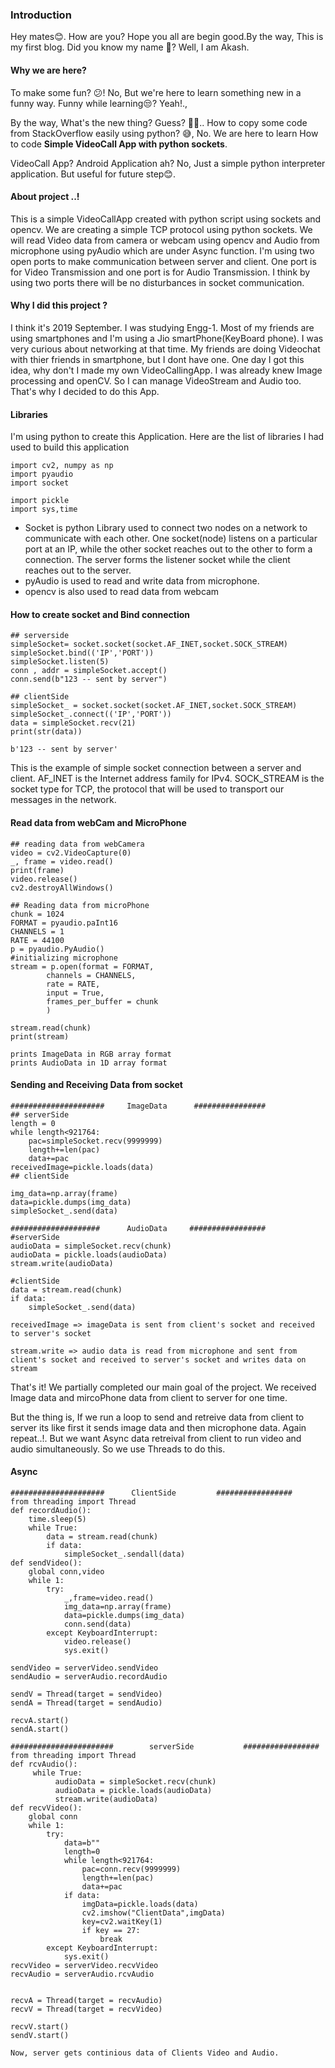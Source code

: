 ### Introduction 
Hey mates😊. How are you? Hope you all are begin good.By the way, This is my first blog. Did you know my name 🥱? Well, I am Akash.

#### Why we are here?
To make some fun? 😕! No, But we're here to learn something new in a funny way. Funny while learning😒? Yeah!.,

By the way, What's the new thing? Guess? 🤔🤔..  How to copy some code from StackOverflow easily using python? 😅, No. We are here to learn How to code **Simple VideoCall App with python sockets**.

VideoCall App? Android Application ah? No, Just a simple python interpreter application. But useful for future step😊.

#### About project ..!

This is a simple VideoCallApp created with python script using sockets and opencv. We are creating a simple TCP protocol using python sockets. We will read Video data from camera or webcam using opencv and Audio from microphone using pyAudio which are under Async function. I'm using two open ports to make communication between server and client. One port is for Video Transmission and one port is for Audio Transmission. I think by using two ports there will be no disturbances in socket communication.

#### Why I did this project ?
I think it's 2019 September. I was studying Engg-1. Most of my friends are using smartphones and I'm using a Jio smartPhone(KeyBoard phone).
I was very curious about networking at that time. My friends are doing Videochat with thier friends in smartphone, but I dont have one. One day I got this idea, why don't I made my own VideoCallingApp. I was already knew Image processing and openCV. So I can manage VideoStream and Audio too. That's why I decided to do this App.

#### Libraries
I'm using python to create this Application. Here are the list of libraries I had used to build this application
```python3
import cv2, numpy as np
import pyaudio
import socket

import pickle
import sys,time
```
 * Socket is python Library used to connect two nodes on a network to communicate with each other. One socket(node) listens on a particular port at an IP, while the other socket reaches out to the other to form a connection. The server forms the listener socket while the client reaches out to the server.
 * pyAudio is used to read and write data from microphone.
 * opencv is also used to read data from webcam

#### How to create socket and Bind connection
```python3
## serverside
simpleSocket= socket.socket(socket.AF_INET,socket.SOCK_STREAM)
simpleSocket.bind(('IP','PORT'))
simpleSocket.listen(5)
conn , addr = simpleSocket.accept()
conn.send(b"123 -- sent by server")

## clientSide
simpleSocket_ = socket.socket(socket.AF_INET,socket.SOCK_STREAM)
simpleSocket_.connect(('IP','PORT'))
data = simpleSocket.recv(21)
print(str(data))
```
	b'123 -- sent by server'
This is the example of simple socket connection between a server and client. AF\_INET is the Internet address family for IPv4. SOCK_STREAM is the socket type for TCP, the protocol that will be used to transport our messages in the network. 

#### Read data from webCam and MicroPhone
```python3
## reading data from webCamera
video = cv2.VideoCapture(0)
_, frame = video.read()
print(frame)
video.release()
cv2.destroyAllWindows()

## Reading data from microPhone
chunk = 1024
FORMAT = pyaudio.paInt16
CHANNELS = 1
RATE = 44100
p = pyaudio.PyAudio()
#initializing microphone
stream = p.open(format = FORMAT,
		channels = CHANNELS,
		rate = RATE,
		input = True,
		frames_per_buffer = chunk
		)

stream.read(chunk)
print(stream)
```
	prints ImageData in RGB array format 
	prints AudioData in 1D array format

#### Sending and Receiving Data from socket
```python3
#####################     ImageData      ################
## serverSide
length = 0
while length<921764:
	pac=simpleSocket.recv(9999999)
	length+=len(pac)
	data+=pac
receivedImage=pickle.loads(data)
## clientSide

img_data=np.array(frame)
data=pickle.dumps(img_data)
simpleSocket_.send(data)
```
```python3
####################      AudioData     #################
#serverSide
audioData = simpleSocket.recv(chunk)
audioData = pickle.loads(audioData)
stream.write(audioData)

#clientSide
data = stream.read(chunk)
if data:
    simpleSocket_.send(data)
```
	receivedImage => imageData is sent from client's socket and received to server's socket

	stream.write => audio data is read from microphone and sent from client's socket and received to server's socket and writes data on stream

That's it! We partially completed our main goal of the project. We received Image data and mircoPhone data from client to server for one time.

But the thing is, If we run a loop to send and retreive data from client to server its like first it sends image data and then microphone data. Again repeat..!. But we want Async data retreival from client to run video and audio simultaneously. So we use Threads to do this.

#### Async
```python3
#####################      ClientSide         #################
from threading import Thread
def recordAudio():
    time.sleep(5)
    while True:
        data = stream.read(chunk)
        if data:
            simpleSocket_.sendall(data)
def sendVideo():
    global conn,video
    while 1:
        try:
            _,frame=video.read()
            img_data=np.array(frame)
            data=pickle.dumps(img_data)
            conn.send(data)
        except KeyboardInterrupt:
            video.release()
            sys.exit()

sendVideo = serverVideo.sendVideo
sendAudio = serverAudio.recordAudio

sendV = Thread(target = sendVideo)
sendA = Thread(target = sendAudio)

recvA.start()
sendA.start()
```
```python3
#######################        serverSide           #################
from threading import Thread
def rcvAudio():
     while True:
          audioData = simpleSocket.recv(chunk)
          audioData = pickle.loads(audioData)
          stream.write(audioData)
def recvVideo():
    global conn
    while 1:
        try:
            data=b""
            length=0
            while length<921764:
                pac=conn.recv(9999999)
                length+=len(pac)
                data+=pac
            if data:
	            imgData=pickle.loads(data)
	            cv2.imshow("ClientData",imgData)
	            key=cv2.waitKey(1)
	            if key == 27:
	                break
        except KeyboardInterrupt:
            sys.exit()
recvVideo = serverVideo.recvVideo
recvAudio = serverAudio.rcvAudio


recvA = Thread(target = recvAudio)
recvV = Thread(target = recvVideo)

recvV.start()
sendV.start()
```
	Now, server gets continious data of Clients Video and Audio.
